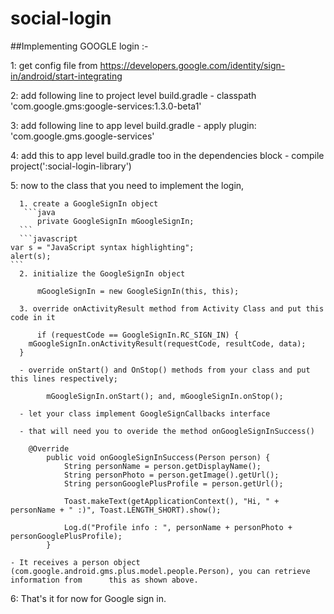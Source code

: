 # social-login

##Implementing GOOGLE login :-

1: get config file from https://developers.google.com/identity/sign-in/android/start-integrating

2: add following line to project level build.gradle - classpath 'com.google.gms:google-services:1.3.0-beta1'

3: add following line to app level build.gradle - apply plugin: 'com.google.gms.google-services'

4: add this to app level build.gradle too in the dependencies block - compile project(':social-login-library')


5: now to the class that you need to implement the login, 
	  
	  1. create a GoogleSignIn object
	   ```java
	  	  private GoogleSignIn mGoogleSignIn;
	  ```
	  ```javascript
    var s = "JavaScript syntax highlighting";
    alert(s);
    ```
	  2. initialize the GoogleSignIn object
		
		  mGoogleSignIn = new GoogleSignIn(this, this);
	  
	  3. override onActivityResult method from Activity Class and put this code in it
		
		  if (requestCode == GoogleSignIn.RC_SIGN_IN) {
        mGoogleSignIn.onActivityResult(requestCode, resultCode, data);
      }
	  
	  - override onStart() and OnStop() methods from your class and put this lines respectively;
		
		    mGoogleSignIn.onStart(); and, mGoogleSignIn.onStop(); 
	  
	  - let your class implement GoogleSignCallbacks interface	
	  
	  - that will need you to overide the method onGoogleSignInSuccess()
		
		@Override
    		public void onGoogleSignInSuccess(Person person) {
        		String personName = person.getDisplayName();
        		String personPhoto = person.getImage().getUrl();
        		String personGooglePlusProfile = person.getUrl();

		        Toast.makeText(getApplicationContext(), "Hi, " + personName + " :)", Toast.LENGTH_SHORT).show();

		        Log.d("Profile info : ", personName + personPhoto + personGooglePlusProfile);
    		}

	- It receives a person object (com.google.android.gms.plus.model.people.Person), you can retrieve information from 		this as shown above.

6: That's it for now for Google sign in.
